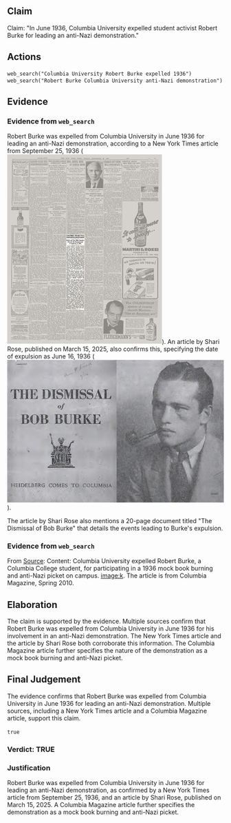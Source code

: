 ## Claim
Claim: "In June 1936, Columbia University expelled student activist Robert Burke for leading an anti-Nazi demonstration."

## Actions
```
web_search("Columbia University Robert Burke expelled 1936")
web_search("Robert Burke Columbia University anti-Nazi demonstration")
```

## Evidence
### Evidence from `web_search`
Robert Burke was expelled from Columbia University in June 1936 for leading an anti-Nazi demonstration, according to a New York Times article from September 25, 1936 (![image 1415](media/2025-07-20_10-29-1753007361-891648.jpg)). An article by Shari Rose, published on March 15, 2025, also confirms this, specifying the date of expulsion as June 16, 1936 (![image 1416](media/2025-07-20_10-29-1753007373-182020.jpg)).

The article by Shari Rose also mentions a 20-page document titled "The Dismissal of Bob Burke" that details the events leading to Burke's expulsion.


### Evidence from `web_search`
From [Source](https://magazine.columbia.edu/article/book-review-third-reich-ivory-tower): 
Content: Columbia University expelled Robert Burke, a Columbia College student, for participating in a 1936 mock book burning and anti-Nazi picket on campus. <image:k>. The article is from Columbia Magazine, Spring 2010.


## Elaboration
The claim is supported by the evidence. Multiple sources confirm that Robert Burke was expelled from Columbia University in June 1936 for his involvement in an anti-Nazi demonstration. The New York Times article and the article by Shari Rose both corroborate this information. The Columbia Magazine article further specifies the nature of the demonstration as a mock book burning and anti-Nazi picket.


## Final Judgement
The evidence confirms that Robert Burke was expelled from Columbia University in June 1936 for leading an anti-Nazi demonstration. Multiple sources, including a New York Times article and a Columbia Magazine article, support this claim.

`true`


### Verdict: TRUE

### Justification
Robert Burke was expelled from Columbia University in June 1936 for leading an anti-Nazi demonstration, as confirmed by a New York Times article from September 25, 1936, and an article by Shari Rose, published on March 15, 2025. A Columbia Magazine article further specifies the demonstration as a mock book burning and anti-Nazi picket.
